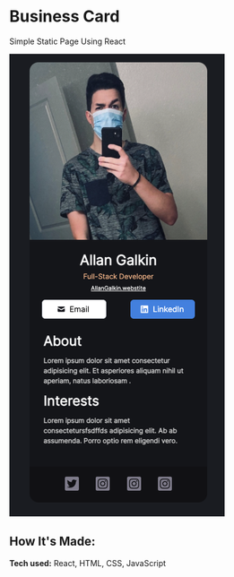 # Business Card

Simple Static Page Using React

![alt tag](./business-card.png)

## How It's Made:

**Tech used:** React, HTML, CSS, JavaScript
